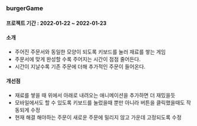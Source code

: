 ### burgerGame
#### 프로젝트 기간 : 2022-01-22 ~ 2022-01-23
#### 소개
- 주어진 주문서와 동일한 모양이 되도록 키보드를 눌러 재료를 쌓는 게임
- 주문서에 맞게 완성할 수록 주어지는 시간이 점점 줄어든다.
- 시간이 지날수록 기존 주문에 더해 추가적인 주문이 들어온다.

#### 개선점
- 재료를 쌓을 때 위에서 아래로 내려오는 애니메이션을 추가하면 더 재밌을듯
- 모바일에서도 할 수 있도록 키보드를 눌렀을때 뿐만 아니라 버튼을 클릭했을때도 작동되게 수정
- 현재 해결 해야하는 주문이 새로운 주문에 밀리지 않고 가운데 고정되도록 수정

#### 
